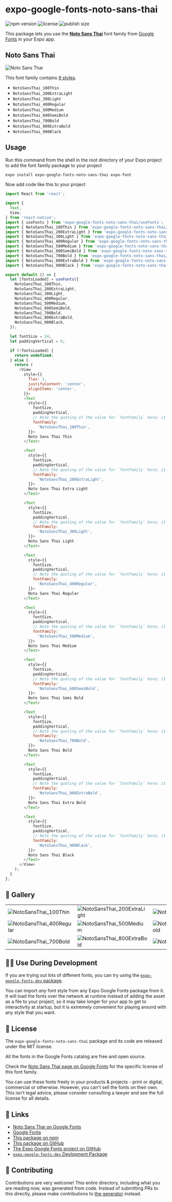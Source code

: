 # expo-google-fonts-noto-sans-thai

![npm version](https://flat.badgen.net/npm/v/expo-google-fonts-noto-sans-thai)
![license](https://flat.badgen.net/github/license/expo/google-fonts)
![publish size](https://flat.badgen.net/packagephobia/install/expo-google-fonts-noto-sans-thai)

This package lets you use the [**Noto Sans Thai**](https://fonts.google.com/specimen/Noto+Sans+Thai) font family from [Google Fonts](https://fonts.google.com/) in your Expo app.

## Noto Sans Thai

![Noto Sans Thai](./font-family.png)

This font family contains [9 styles](#-gallery).

- `NotoSansThai_100Thin`
- `NotoSansThai_200ExtraLight`
- `NotoSansThai_300Light`
- `NotoSansThai_400Regular`
- `NotoSansThai_500Medium`
- `NotoSansThai_600SemiBold`
- `NotoSansThai_700Bold`
- `NotoSansThai_800ExtraBold`
- `NotoSansThai_900Black`

## Usage

Run this command from the shell in the root directory of your Expo project to add the font family package to your project
```sh
expo install expo-google-fonts-noto-sans-thai expo-font
```

Now add code like this to your project
```js
import React from 'react';

import {
  Text,
  View,
} from 'react-native';
import { useFonts } from 'expo-google-fonts-noto-sans-thai/useFonts';
import { NotoSansThai_100Thin } from 'expo-google-fonts-noto-sans-thai/100Thin';
import { NotoSansThai_200ExtraLight } from 'expo-google-fonts-noto-sans-thai/200ExtraLight';
import { NotoSansThai_300Light } from 'expo-google-fonts-noto-sans-thai/300Light';
import { NotoSansThai_400Regular } from 'expo-google-fonts-noto-sans-thai/400Regular';
import { NotoSansThai_500Medium } from 'expo-google-fonts-noto-sans-thai/500Medium';
import { NotoSansThai_600SemiBold } from 'expo-google-fonts-noto-sans-thai/600SemiBold';
import { NotoSansThai_700Bold } from 'expo-google-fonts-noto-sans-thai/700Bold';
import { NotoSansThai_800ExtraBold } from 'expo-google-fonts-noto-sans-thai/800ExtraBold';
import { NotoSansThai_900Black } from 'expo-google-fonts-noto-sans-thai/900Black';

export default () => {
  let [fontsLoaded] = useFonts({
    NotoSansThai_100Thin,
    NotoSansThai_200ExtraLight,
    NotoSansThai_300Light,
    NotoSansThai_400Regular,
    NotoSansThai_500Medium,
    NotoSansThai_600SemiBold,
    NotoSansThai_700Bold,
    NotoSansThai_800ExtraBold,
    NotoSansThai_900Black,
  });

  let fontSize = 24;
  let paddingVertical = 6;

  if (!fontsLoaded) {
    return undefined;
  } else {
    return (
      <View
        style={{
          flex: 1,
          justifyContent: 'center',
          alignItems: 'center',
        }}>
        <Text
          style={{
            fontSize,
            paddingVertical,
            // Note the quoting of the value for `fontFamily` here; it expects a string!
            fontFamily:
              'NotoSansThai_100Thin',
          }}>
          Noto Sans Thai Thin
        </Text>

        <Text
          style={{
            fontSize,
            paddingVertical,
            // Note the quoting of the value for `fontFamily` here; it expects a string!
            fontFamily:
              'NotoSansThai_200ExtraLight',
          }}>
          Noto Sans Thai Extra Light
        </Text>

        <Text
          style={{
            fontSize,
            paddingVertical,
            // Note the quoting of the value for `fontFamily` here; it expects a string!
            fontFamily:
              'NotoSansThai_300Light',
          }}>
          Noto Sans Thai Light
        </Text>

        <Text
          style={{
            fontSize,
            paddingVertical,
            // Note the quoting of the value for `fontFamily` here; it expects a string!
            fontFamily:
              'NotoSansThai_400Regular',
          }}>
          Noto Sans Thai Regular
        </Text>

        <Text
          style={{
            fontSize,
            paddingVertical,
            // Note the quoting of the value for `fontFamily` here; it expects a string!
            fontFamily:
              'NotoSansThai_500Medium',
          }}>
          Noto Sans Thai Medium
        </Text>

        <Text
          style={{
            fontSize,
            paddingVertical,
            // Note the quoting of the value for `fontFamily` here; it expects a string!
            fontFamily:
              'NotoSansThai_600SemiBold',
          }}>
          Noto Sans Thai Semi Bold
        </Text>

        <Text
          style={{
            fontSize,
            paddingVertical,
            // Note the quoting of the value for `fontFamily` here; it expects a string!
            fontFamily:
              'NotoSansThai_700Bold',
          }}>
          Noto Sans Thai Bold
        </Text>

        <Text
          style={{
            fontSize,
            paddingVertical,
            // Note the quoting of the value for `fontFamily` here; it expects a string!
            fontFamily:
              'NotoSansThai_800ExtraBold',
          }}>
          Noto Sans Thai Extra Bold
        </Text>

        <Text
          style={{
            fontSize,
            paddingVertical,
            // Note the quoting of the value for `fontFamily` here; it expects a string!
            fontFamily:
              'NotoSansThai_900Black',
          }}>
          Noto Sans Thai Black
        </Text>
      </View>
    );
  }
};

```

## 🔡 Gallery


||||
|-|-|-|
|![NotoSansThai_100Thin](.//100Thin/NotoSansThai_100Thin.ttf.png)|![NotoSansThai_200ExtraLight](.//200ExtraLight/NotoSansThai_200ExtraLight.ttf.png)|![NotoSansThai_300Light](.//300Light/NotoSansThai_300Light.ttf.png)||
|![NotoSansThai_400Regular](.//400Regular/NotoSansThai_400Regular.ttf.png)|![NotoSansThai_500Medium](.//500Medium/NotoSansThai_500Medium.ttf.png)|![NotoSansThai_600SemiBold](.//600SemiBold/NotoSansThai_600SemiBold.ttf.png)||
|![NotoSansThai_700Bold](.//700Bold/NotoSansThai_700Bold.ttf.png)|![NotoSansThai_800ExtraBold](.//800ExtraBold/NotoSansThai_800ExtraBold.ttf.png)|![NotoSansThai_900Black](.//900Black/NotoSansThai_900Black.ttf.png)||


## 👩‍💻 Use During Development

If you are trying out lots of different fonts, you can try using the [`expo-google-fonts-dev` package](https://github.com/freeboub/google-fonts/tree/master/font-packages/dev#readme).

You can import *any* font style from any Expo Google Fonts package from it. It will load the fonts
over the network at runtime instead of adding the asset as a file to your project, so it may take longer
for your app to get to interactivity at startup, but it is extremely convenient
for playing around with any style that you want.

## 📖 License

The `expo-google-fonts-noto-sans-thai` package and its code are released under the MIT license.

All the fonts in the Google Fonts catalog are free and open source.

Check the [Noto Sans Thai page on Google Fonts](https://fonts.google.com/specimen/Noto+Sans+Thai) for the specific license of this font family.

You can use these fonts freely in your products & projects - print or digital, commercial or otherwise. However, you can't sell the fonts on their own. This isn't legal advice, please consider consulting a lawyer and see the full license for all details.

## 🔗 Links

- [Noto Sans Thai on Google Fonts](https://fonts.google.com/specimen/Noto+Sans+Thai)
- [Google Fonts](https://fonts.google.com/)
- [This package on npm](https://www.npmjs.com/package/expo-google-fonts-noto-sans-thai)
- [This package on GitHub](https://github.com/freeboub/google-fonts/tree/master/font-packages/noto-sans-thai)
- [The Expo Google Fonts project on GitHub](https://github.com/freeboub/google-fonts)
- [`expo-google-fonts-dev` Devlopment Package](https://github.com/freeboub/google-fonts/tree/master/font-packages/dev)

## 🤝 Contributing

Contributions are very welcome! This entire directory, including what you are reading now, was generated from code. Instead of submitting PRs to this directly, please make contributions to [the generator](https://github.com/freeboub/google-fonts/tree/master/packages/generator) instead.
